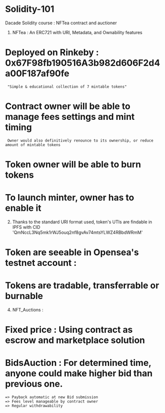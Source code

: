 # Solidity-101
Dacade Solidity course : NFTea contract and auctioner
1. NFTea : An ERC721 with URI, Metadata, and Ownability features
  # Deployed on Rinkeby : 0x67F98fb190516A3b982d606F2d4a00F187af90fe
     "Simple & educational collection of 7 mintable tokens"
  # Contract owner will be able to manage fees settings and mint timing
     Owner would also definitively renounce to its ownership, or reduce amount of mintable tokens
  # Token owner will be able to burn tokens
  # To launch minter, owner has to enable it
2. Thanks to the standard URI format used, token's UTIs are findable in IPFS with CID 'QmNccL3Nq5mk1rWJ5ouq2nf8gvAv74mtsYLWZ4RBbdWRmM' 
  # Token are seeable in Opensea's testnet account :
  # Tokens are tradable, transferrable or burnable
4. NFT_Auctions :
  # Fixed price : Using contract as escrow and marketplace solution
  # BidsAuction : For determined time, anyone could make higher bid than previous one. 
    => Payback automatic at new Bid submission
    => Fees level manageable by contract owner 
    => Regular withdrawability
